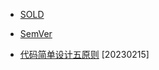 
* [SOLD](/files/软件设计/solid)

* [SemVer](/files/软件设计/SemVer)

* [代码简单设计五原则](/files/软件设计/代码简单设计五原则) [20230215]
